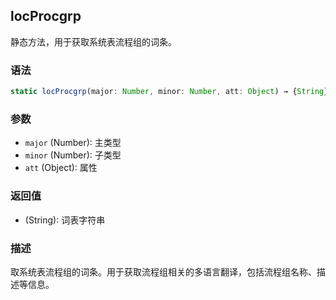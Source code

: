 ## locProcgrp

静态方法，用于获取系统表流程组的词条。

### 语法

```typescript
static locProcgrp(major: Number, minor: Number, att: Object) → {String}
```

### 参数

- `major` (Number): 主类型
- `minor` (Number): 子类型
- `att` (Object): 属性

### 返回值

- (String): 词表字符串

### 描述

取系统表流程组的词条。用于获取流程组相关的多语言翻译，包括流程组名称、描述等信息。 